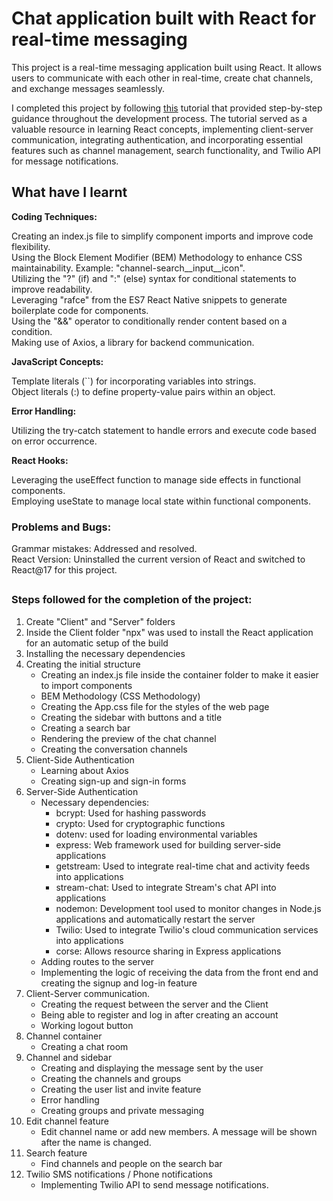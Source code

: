 # Chat application built with React for real-time messaging

This project is a real-time messaging application built using React. It allows users to communicate with each other in real-time, create chat channels, and exchange messages seamlessly.

I completed this project by following [this](https://www.youtube.com/watch?v=MJzbJQLGehs) tutorial that provided step-by-step guidance throughout the development process. The tutorial served as a valuable resource in learning React concepts, implementing client-server communication, integrating authentication, and incorporating essential features such as channel management, search functionality, and Twilio API for message notifications.


## What have I learnt

**Coding Techniques:**

Creating an index.js file to simplify component imports and improve code flexibility.\
Using the Block Element Modifier (BEM) Methodology to enhance CSS maintainability. Example: "channel-search__input__icon".\
Utilizing the "?" (if) and ":" (else) syntax for conditional statements to improve readability.\
Leveraging "rafce" from the ES7 React Native snippets to generate boilerplate code for components.\
Using the "&&" operator to conditionally render content based on a condition.\
Making use of Axios, a library for backend communication.

**JavaScript Concepts:**

Template literals (``) for incorporating variables into strings.\
Object literals (:) to define property-value pairs within an object.

**Error Handling:**

Utilizing the try-catch statement to handle errors and execute code based on error occurrence.

**React Hooks:**

Leveraging the useEffect function to manage side effects in functional components.\
Employing useState to manage local state within functional components.

### Problems and Bugs:

Grammar mistakes: Addressed and resolved.\
React Version: Uninstalled the current version of React and switched to React@17 for this project.

	
## <h3>Steps followed for the completion of the project:</h3>
1. Create "Client" and "Server" folders
2. Inside the Client folder "npx" was used to install the React application for an automatic setup of the build
3. Installing the necessary dependencies
4. Creating the initial structure
     - Creating an index.js file inside the container folder to make it easier to import components
     - BEM Methodology (CSS Methodology)
     - Creating the App.css file for the styles of the web page
     - Creating the sidebar with buttons and a title
     - Creating a search bar
     - Rendering the preview of the chat channel
     - Creating the conversation channels
5. Client-Side Authentication
     - Learning about Axios
     - Creating sign-up and sign-in forms
6. Server-Side Authentication
     - Necessary dependencies:
       - bcrypt: Used for hashing passwords
       - crypto: Used for cryptographic functions
       - dotenv: used for loading environmental variables
       - express: Web framework used for building server-side applications
       - getstream: Used to integrate real-time chat and activity feeds into applications
       - stream-chat: Used to integrate Stream's chat API into applications
       - nodemon: Development tool used to monitor changes in Node.js applications and automatically restart the server
       - Twilio: Used to integrate Twilio's cloud communication services into applications
       - corse: Allows resource sharing in Express applications
     - Adding routes to the server
     - Implementing the logic of receiving the data from the front end and creating the signup and log-in feature
7. Client-Server communication.
     - Creating the request between the server and the Client
     - Being able to register and log in after creating an account
     - Working logout button
8. Channel container
     - Creating a chat room
9. Channel and sidebar
     - Creating and displaying the message sent by the user
     - Creating the channels and groups
     - Creating the user list and invite feature
     - Error handling
     - Creating groups and private messaging
10. Edit channel feature
     - Edit channel name or add new members. A message will be shown after the name is changed.
11. Search feature
     - Find channels and people on the search bar
12. Twilio SMS notifications / Phone notifications
     - Implementing Twilio API to send message notifications.

